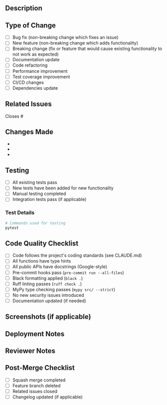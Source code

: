 ## Description

<!-- Provide a clear and concise description of the changes in this PR -->

## Type of Change

<!-- Mark the relevant option with an "x" -->

- [ ] Bug fix (non-breaking change which fixes an issue)
- [ ] New feature (non-breaking change which adds functionality)
- [ ] Breaking change (fix or feature that would cause existing functionality to not work as expected)
- [ ] Documentation update
- [ ] Code refactoring
- [ ] Performance improvement
- [ ] Test coverage improvement
- [ ] CI/CD changes
- [ ] Dependencies update

## Related Issues

<!-- Link to related issues using #issue_number -->

Closes #

## Changes Made

<!-- List the specific changes made in this PR -->

-
-
-

## Testing

<!-- Describe the testing you've done -->

- [ ] All existing tests pass
- [ ] New tests have been added for new functionality
- [ ] Manual testing completed
- [ ] Integration tests pass (if applicable)

### Test Details

<!-- Provide details about your testing -->

```bash
# Commands used for testing
pytest
```

## Code Quality Checklist

<!-- Ensure all items are checked before submitting -->

- [ ] Code follows the project's coding standards (see CLAUDE.md)
- [ ] All functions have type hints
- [ ] All public APIs have docstrings (Google-style)
- [ ] Pre-commit hooks pass (`pre-commit run --all-files`)
- [ ] Black formatting applied (`black .`)
- [ ] Ruff linting passes (`ruff check .`)
- [ ] MyPy type checking passes (`mypy src/ --strict`)
- [ ] No new security issues introduced
- [ ] Documentation updated (if needed)

## Screenshots (if applicable)

<!-- Add screenshots for UI changes or relevant visual context -->

## Deployment Notes

<!-- Any special deployment considerations or migration steps -->

## Reviewer Notes

<!-- Any additional context for reviewers -->

## Post-Merge Checklist

<!-- To be completed after merge -->

- [ ] Squash merge completed
- [ ] Feature branch deleted
- [ ] Related issues closed
- [ ] Changelog updated (if applicable)
